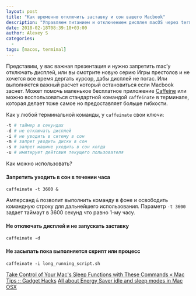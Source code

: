```yaml
---
layout: post
title: "Как временно отключить заставку и сон вашего Macbook"
description: "Управляем питанием и отключением дисплея macOS через terminal"
date: 2018-02-18T08:39:18+03:00
author: Alexey S
categories:
  - 
tags: [macos, terminal]
---
```


Представим, у вас важная презентация и нужно запретить mac’у отключать дисплей, или вы смотрите новую серию Игры престолов и не хочется все время дергать курсор, дабы дисплей не погас.  Или выполняется важный расчет который остановиться если Macbook  заснет. Может помочь маленькое бесплатное приложение [Caffeine](http://lightheadsw.com/caffeine/) или можно воспользоваться стандартной командой `caffeinate` в терминале, которая делает тоже самое но предоставляет больше гибкости.

<!--more-->

Как у любой терминальной команды, у `caffeinate` свои ключи:

```bash
-t # таймер в секундах
-d # не отключать дисплей
-i # не уводить в ситему в сон 
-m # запрет уводить диски в сон
-s # запрет машине уходить в сон когда 
-u # имитирует дейтсвия текущего пользователя
```
Как можно использовать?

#### Запретить уходить в сон в течении часа

`caffeinate -t 3600 &`

Амперсанд `&` позволит выполнить команду в фоне и освободить командную строку для дальнейшего использования.
Параметр `-t 3600`  задает таймаут в 3600 секунд что равно 1-му часу.

#### Не отключать дисплей и не запускать заставку 

`caffeinate -d`

#### Не засыпать пока выполняется скрипт или процесс

`caffeinate -i long_running_script.sh`


[Take Control of Your Mac's Sleep Functions with These Commands « Mac Tips :: Gadget Hacks](https://mac-how-to.gadgethacks.com/how-to/take-control-your-macs-sleep-functions-with-these-commands-0168109/)
[All about Energy Saver idle and sleep modes in Mac OSX](http://blog.macoptimizerpro.com/2016/05/24/all-about-energy-saver-idle-and-sleep-modes-in-mac-osx/)

